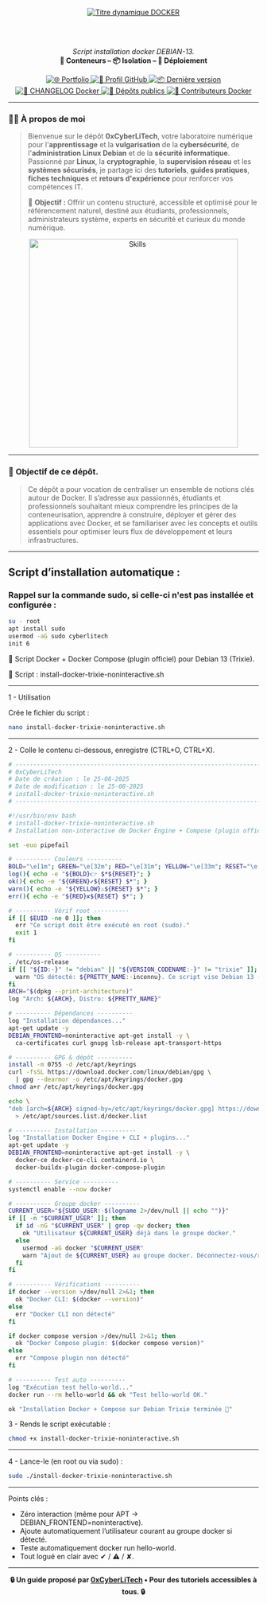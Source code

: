<div align="center">

  <br></br>
  
  <a href="https://github.com/0xCyberLiTech">
    <img src="https://readme-typing-svg.herokuapp.com?font=JetBrains+Mono&size=50&duration=6000&pause=1000000000&color=FF0048&center=true&vCenter=true&width=1100&lines=%3EDOCKER_" alt="Titre dynamique DOCKER" />
  </a>
  
  <br></br>

  <p align="center">
    <em>Script installation docker DEBIAN-13.</em><br>
    <b>🐳 Conteneurs – 📦 Isolation – 🚀 Déploiement</b>
  </p>

  <p align="center">
    <p align="center">
      <a href="https://0xcyberlitech.github.io/">
        <img src="https://img.shields.io/badge/Portfolio-0xCyberLiTech-181717?logo=github&style=flat-square" alt="🌐 Portfolio" />
      </a>
      <a href="https://github.com/0xCyberLiTech">
        <img src="https://img.shields.io/badge/Profil-GitHub-181717?logo=github&style=flat-square" alt="🔗 Profil GitHub" />
      </a>
      <a href="https://github.com/0xCyberLiTech/Docker/releases/latest">
        <img src="https://img.shields.io/github/v/release/0xCyberLiTech/Docker?label=version&style=flat-square&color=blue" alt="📦 Dernière version" />
      </a>
      <a href="https://github.com/0xCyberLiTech/Docker/blob/main/CHANGELOG.md">
        <img src="https://img.shields.io/badge/📄%20Changelog-Docker-blue?style=flat-square" alt="📄 CHANGELOG Docker" />
      </a>
      <a href="https://github.com/0xCyberLiTech?tab=repositories">
        <img src="https://img.shields.io/badge/Dépôts-publics-blue?style=flat-square" alt="📂 Dépôts publics" />
      </a>
      <a href="https://github.com/0xCyberLiTech/Docker/graphs/contributors">
        <img src="https://img.shields.io/badge/👥%20Contributeurs-cliquez%20ici-007ec6?style=flat-square" alt="👥 Contributeurs Docker" />
      </a>
    </p>
  </p>

</div>

---

### 👨‍💻 **À propos de moi**

> Bienvenue sur le dépôt <strong>0xCyberLiTech</strong>, votre laboratoire numérique pour l'<strong>apprentissage</strong> et la <strong>vulgarisation</strong> de la <strong>cybersécurité</strong>, de l'<strong>administration Linux Debian</strong> et de la <strong>sécurité informatique</strong>.
> Passionné par <strong>Linux</strong>, la <strong>cryptographie</strong>, la <strong>supervision réseau</strong> et les <strong>systèmes sécurisés</strong>, je partage ici des <strong>tutoriels</strong>, <strong>guides pratiques</strong>, <strong>fiches techniques</strong> et <strong>retours d'expérience</strong> pour renforcer vos compétences IT.
>
> 🎯 <strong>Objectif :</strong> Offrir un contenu structuré, accessible et optimisé pour le référencement naturel, destiné aux étudiants, professionnels, administrateurs système, experts en sécurité et curieux du monde numérique.

<p align="center">
  <a href="https://github.com/0xCyberLiTech" target="_blank" rel="noopener">
    <img src="https://skillicons.dev/icons?i=linux,debian,bash,docker,nginx,git,vim,python,markdown" alt="Skills" width="420">
  </a>
</p>

---

### 🎯 **Objectif de ce dépôt.**

> Ce dépôt a pour vocation de centraliser un ensemble de notions clés autour de Docker. Il s’adresse aux passionnés, étudiants et professionnels souhaitant mieux comprendre les principes de la conteneurisation,
> apprendre à construire, déployer et gérer des applications avec Docker, et se familiariser avec les concepts et outils essentiels pour optimiser leurs flux de développement et leurs infrastructures.

---

## Script d’installation automatique :

### Rappel sur la commande sudo, si celle-ci n'est pas installée et configurée :

```bash
su - root
apt install sudo
usermod -aG sudo cyberlitech
init 6
```

📜 Script Docker + Docker Compose (plugin officiel) pour Debian 13 (Trixie).

📜 Script : install-docker-trixie-noninteractive.sh

---

1 - Utilisation

Crée le fichier du script :

```bash
nano install-docker-trixie-noninteractive.sh
```

---

2 - Colle le contenu ci-dessous, enregistre (CTRL+O, CTRL+X).

```bash
# --------------------------------------------------------------------------
# 0xCyberLiTech
# Date de création : le 25-08-2025
# Date de modification : le 25-08-2025
# install-docker-trixie-noninteractive.sh
# --------------------------------------------------------------------------

#!/usr/bin/env bash
# install-docker-trixie-noninteractive.sh
# Installation non-interactive de Docker Engine + Compose (plugin officiel) sur Debian 13 (Trixie)

set -euo pipefail

# ---------- Couleurs ----------
BOLD="\e[1m"; GREEN="\e[32m"; RED="\e[31m"; YELLOW="\e[33m"; RESET="\e[0m"
log(){ echo -e "${BOLD}👉 $*${RESET}"; }
ok(){ echo -e "${GREEN}✔${RESET} $*"; }
warn(){ echo -e "${YELLOW}⚠${RESET} $*"; }
err(){ echo -e "${RED}✘${RESET} $*"; }

# ---------- Vérif root ----------
if [[ $EUID -ne 0 ]]; then
  err "Ce script doit être exécuté en root (sudo)."
  exit 1
fi

# ---------- OS ----------
. /etc/os-release
if [[ "${ID:-}" != "debian" || "${VERSION_CODENAME:-}" != "trixie" ]]; then
  warn "OS détecté: ${PRETTY_NAME:-inconnu}. Ce script vise Debian 13 (Trixie)."
fi
ARCH="$(dpkg --print-architecture)"
log "Arch: ${ARCH}, Distro: ${PRETTY_NAME}"

# ---------- Dépendances ----------
log "Installation dépendances..."
apt-get update -y
DEBIAN_FRONTEND=noninteractive apt-get install -y \
  ca-certificates curl gnupg lsb-release apt-transport-https

# ---------- GPG & dépôt ----------
install -m 0755 -d /etc/apt/keyrings
curl -fsSL https://download.docker.com/linux/debian/gpg \
  | gpg --dearmor -o /etc/apt/keyrings/docker.gpg
chmod a+r /etc/apt/keyrings/docker.gpg

echo \
"deb [arch=${ARCH} signed-by=/etc/apt/keyrings/docker.gpg] https://download.docker.com/linux/debian trixie stable" \
  > /etc/apt/sources.list.d/docker.list

# ---------- Installation ----------
log "Installation Docker Engine + CLI + plugins..."
apt-get update -y
DEBIAN_FRONTEND=noninteractive apt-get install -y \
  docker-ce docker-ce-cli containerd.io \
  docker-buildx-plugin docker-compose-plugin

# ---------- Service ----------
systemctl enable --now docker

# ---------- Groupe docker ----------
CURRENT_USER="${SUDO_USER:-$(logname 2>/dev/null || echo "")}"
if [[ -n "$CURRENT_USER" ]]; then
  if id -nG "$CURRENT_USER" | grep -qw docker; then
    ok "Utilisateur ${CURRENT_USER} déjà dans le groupe docker."
  else
    usermod -aG docker "$CURRENT_USER"
    warn "Ajout de ${CURRENT_USER} au groupe docker. Déconnectez-vous/reconnectez-vous pour activer."
  fi
fi

# ---------- Vérifications ----------
if docker --version >/dev/null 2>&1; then
  ok "Docker CLI: $(docker --version)"
else
  err "Docker CLI non détecté"
fi

if docker compose version >/dev/null 2>&1; then
  ok "Docker Compose plugin: $(docker compose version)"
else
  err "Compose plugin non détecté"
fi

# ---------- Test auto ----------
log "Exécution test hello-world..."
docker run --rm hello-world && ok "Test hello-world OK."

ok "Installation Docker + Compose sur Debian Trixie terminée 🎉"
```

3 - Rends le script exécutable :

```bash
chmod +x install-docker-trixie-noninteractive.sh
```

---

4 - Lance-le (en root ou via sudo) :

```bash
sudo ./install-docker-trixie-noninteractive.sh
```

---

Points clés :

- Zéro interaction (même pour APT → DEBIAN_FRONTEND=noninteractive).
- Ajoute automatiquement l’utilisateur courant au groupe docker si détecté.
- Teste automatiquement docker run hello-world.
- Tout logué en clair avec ✔ / ⚠ / ✘.

---

<p align="center">
  <b>🔒 Un guide proposé par <a href="https://github.com/0xCyberLiTech">0xCyberLiTech</a> • Pour des tutoriels accessibles à tous. 🔒</b>
</p>
